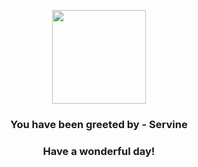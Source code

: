 <p align="center">
    <img src="https://raw.githubusercontent.com/PokeAPI/sprites/master/sprites/pokemon/496.png" width="150" height="150">
</p>
<h3 align="center">You have been greeted by - <b>Servine</b></h3>
<h3 align="center">Have a wonderful day!</h3>
